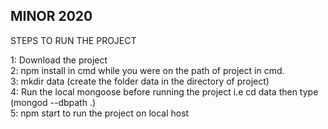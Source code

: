 ## MINOR 2020

STEPS TO RUN THE PROJECT

1: Download the project<br>
2: npm install in cmd while you were on the path of project in cmd.<br>
3: mkdir data (create the folder data in the directory of project)<br>
4: Run the local mongoose before running the project i.e cd data then type (mongod --dbpath .)<br>
5: npm start to run the project on local host
